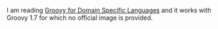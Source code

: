 I am reading [Groovy for Domain Specific Languages](https://www.goodreads.com/book/show/8864035-groovy-for-domain-specific-languages) and it works with Groovy 1.7 for which no official image is provided.
